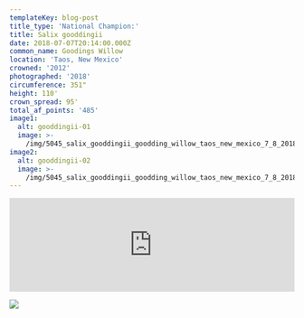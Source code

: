 ```yaml
---
templateKey: blog-post
title_type: 'National Champion:'
title: Salix gooddingii
date: 2018-07-07T20:14:00.000Z
common_name: Goodings Willow
location: 'Taos, New Mexico'
crowned: '2012'
photographed: '2018'
circumference: 351"
height: 110'
crown_spread: 95'
total_af_points: '485'
image1:
  alt: gooddingii-01
  image: >-
    /img/5045_salix_gooddingii_goodding_willow_taos_new_mexico_7_8_2018_american_forests_brian_kelley_full_vertical.jpg
image2:
  alt: gooddingii-02
  image: >-
    /img/5045_salix_gooddingii_goodding_willow_taos_new_mexico_7_8_2018_american_forests_brian_kelley_full_horizontal.jpg
---
```

<iframe width="100%" height="166" scrolling="no" frameborder="no" allow="autoplay" src="https://w.soundcloud.com/player/?url=https%3A//api.soundcloud.com/tracks/633327411&color=%23ff5500&auto_play=false&hide_related=false&show_comments=true&show_user=true&show_reposts=false&show_teaser=true"></iframe>

![](/img/5045_salix_gooddingii_goodding_willow_taos_new_mexico_7_8_2018_american_forests_brian_kelley_leaf.jpg)
